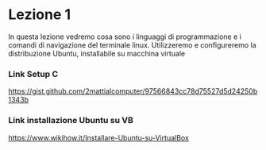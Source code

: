 # Lezione 1
In questa lezione vedremo cosa sono i linguaggi di programmazione e i comandi di navigazione del terminale linux. Utilizzeremo e configureremo la distribuzione Ubuntu, installabile su macchina virtuale

### Link Setup C
https://gist.github.com/2mattialcomputer/97566843cc78d75527d5d24250b1343b

### Link installazione Ubuntu su VB
https://www.wikihow.it/Installare-Ubuntu-su-VirtualBox
